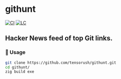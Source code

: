 # githunt

[![CI][ci-shd]][ci-url]
[![LC][lc-shd]][lc-url]

## Hacker News feed of top Git links.

### :rocket: Usage

```sh
git clone https://github.com/tensorush/githunt.git
cd githunt/
zig build exe
```

<!-- MARKDOWN LINKS -->

[ci-shd]: https://img.shields.io/github/actions/workflow/status/tensorush/githunt/ci.yaml?branch=main&style=for-the-badge&logo=github&label=CI&labelColor=black
[ci-url]: https://github.com/tensorush/githunt/blob/main/.github/workflows/ci.yaml
[lc-shd]: https://img.shields.io/github/license/tensorush/githunt.svg?style=for-the-badge&labelColor=black
[lc-url]: https://github.com/tensorush/githunt/blob/main/LICENSE
